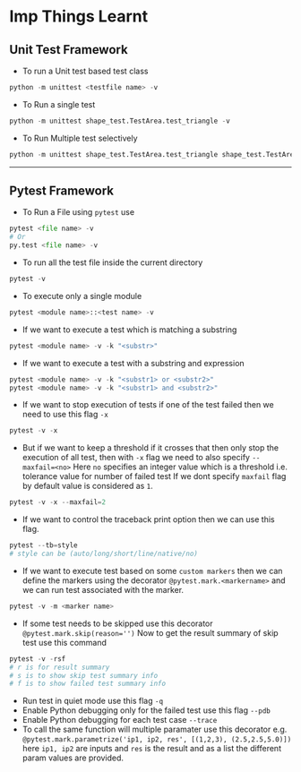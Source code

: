 # Imp Things Learnt

## Unit Test Framework

- To run a Unit test based test class

```python
python -m unittest <testfile name> -v
```

- To Run a single test

```python
python -m unittest shape_test.TestArea.test_triangle -v
```

- To Run Multiple test selectively

```python
python -m unittest shape_test.TestArea.test_triangle shape_test.TestArea.test_rectangle -v
```

----

## Pytest Framework

- To Run a File using `pytest` use

```python
pytest <file name> -v
# Or
py.test <file name> -v
```

- To run all the test file inside the current directory

```python
pytest -v
```

- To execute only a single module

```python
pytest <module name>::<test name> -v
```

- If we want to execute a test which is matching a substring

```python
pytest <module name> -v -k "<substr>"
```

- If we want to execute a test with a substring and expression

```python
pytest <module name> -v -k "<substr1> or <substr2>"
pytest <module name> -v -k "<substr1> and <substr2>"
```

- If we want to stop execution of tests if one of the test failed then we need to use this flag `-x`

```python
pytest -v -x
```

- But if we want to keep a threshold if it crosses that then only stop the execution of all test, then with `-x` flag we need to also specify `--maxfail=<no>` Here `no` specifies an integer value which is a threshold i.e. tolerance value for number of failed test
If we dont specify `maxfail` flag by default value is considered as `1`.

```python
pytest -v -x --maxfail=2
```

- If we want to control the traceback print option then we can use this flag.

```python
pytest --tb=style
# style can be (auto/long/short/line/native/no)
```

- If we want to execute test based on some `custom markers` then we can define the markers using the decorator `@pytest.mark.<markername>` and we can run test associated with the marker.

```python
pytest -v -m <marker name>
```

- If some test needs to be skipped use this decorator `@pytest.mark.skip(reason='')` Now to get the result summary of skip test use this command

```python
pytest -v -rsf
# r is for result summary
# s is to show skip test summary info
# f is to show failed test summary info
```

- Run test in quiet mode use this flag `-q`
- Enable Python debugging only for the failed test use this flag `--pdb`
- Enable Python debugging for each test case `--trace`
- To call the same function will multiple paramater use this decorator e.g. `@pytest.mark.parametrize('ip1, ip2, res', [(1,2,3), (2.5,2.5,5.0)])` here `ip1, ip2` are inputs and `res` is the result and as a list the different param values are provided.
